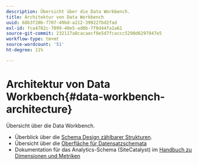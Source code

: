 ```yaml
---
description: Übersicht über die Data Workbench.
title: Architektur von Data Workbench
uuid: 68b3f20b-7707-49bd-a212-399227bd2fad
exl-id: fca4702c-7099-40e5-ad0b-7f8d44fa1a61
source-git-commit: 232117a8cacaecf8e5d7fcaccc5290d6297947e5
workflow-type: tm+mt
source-wordcount: '51'
ht-degree: 11%

---
```


# Architektur von Data Workbench{#data-workbench-architecture}

Übersicht über die Data Workbench.

* Überblick über die [Schema Design zählbarer Strukturen](../../../home/dwb-implement-overview/dwb-implement-architecture/dwb-implement-arch-countable.md#concept-9b8b9c5e0f7341699e14bb9e3be56a51).
* Übersicht über die [Oberfläche für Datensatzschemata](https://experienceleague.adobe.com/docs/data-workbench/using/client/admin-ui/c-dtst-sch-intrf.html)
* Dokumentation für das Analytics-Schema (SiteCatalyst) im [Handbuch zu Dimensionen und Metriken](/help/home/assets/dwb-analytics-implementation.pdf)
